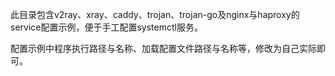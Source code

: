 此目录包含v2ray、xray、caddy、trojan、trojan-go及nginx与haproxy的service配置示例，便于手工配置systemctl服务。

配置示例中程序执行路径与名称、加载配置文件路径与名称等，修改为自己实际即可。
